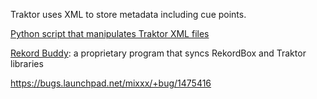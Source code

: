 Traktor uses XML to store metadata including cue points.

[Python script that manipulates Traktor XML
files](https://github.com/psobot/traktor)

[Rekord Buddy](http://nextaudiolabs.com/): a proprietary program that
syncs RekordBox and Traktor libraries

<https://bugs.launchpad.net/mixxx/+bug/1475416>
